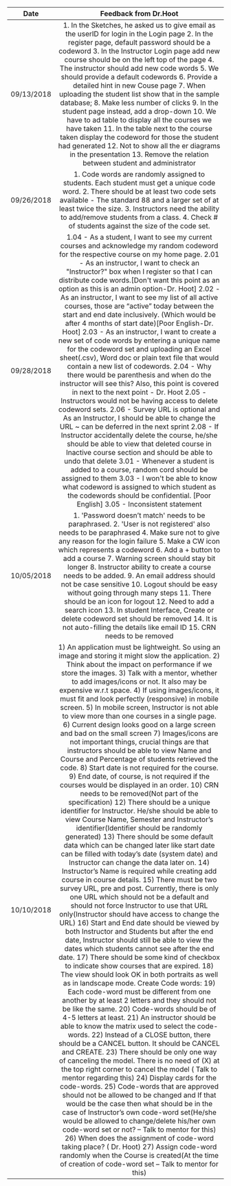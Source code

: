 |    Date    |                                                                                                                                                                                                                                                                                                                                                                                                                                                                                                                                                                                                                                                                                                                                                                                                                                                                                                                                                                                                                                                                                                                                                                                                                                                                                                                                                                                                                                                                                                                  Feedback from Dr.Hoot                                                                                                                                                                                                                                                                                                                                                                                                                                                                                                                                                                                                                                                                                                                                                                                                                                                                                                                                                                                                                                                                                                                                                                                                                                                                                                                                                                                                                                                                                                                 |
|:----------:|:------------------------------------------------------------------------------------------------------------------------------------------------------------------------------------------------------------------------------------------------------------------------------------------------------------------------------------------------------------------------------------------------------------------------------------------------------------------------------------------------------------------------------------------------------------------------------------------------------------------------------------------------------------------------------------------------------------------------------------------------------------------------------------------------------------------------------------------------------------------------------------------------------------------------------------------------------------------------------------------------------------------------------------------------------------------------------------------------------------------------------------------------------------------------------------------------------------------------------------------------------------------------------------------------------------------------------------------------------------------------------------------------------------------------------------------------------------------------------------------------------------------------------------------------------------------------------------------------------------------------------------------------------------------------------------------------------------------------------------------------------------------------------------------------------------------------------------------------------------------------------------------------------------------------------------------------------------------------------------------------------------------------------------------------------------------------------------------------------------------------------------------------------------------------------------------------------------------------------------------------------------------------------------------------------------------------------------------------------------------------------------------------------------------------------------------------------------------------------------------------------------------------------------------------------------------------------------------------------------------------------------------------------------------------------------------------------------------------------------------------------------------------------------------------------------------------------------------------------------------------------------------------------------------------------------------------------------------------------------------------------------------------------------------------------:|
| 09/13/2018 | 1. In the Sketches, he asked us to give email as the userID for login in the Login page 2. In the register page, default password should be a codeword 3. In the Instructor Login page add new course should be on the left top of the page 4. The instructor should add new code words 5. We should provide a default codewords 6. Provide a detailed hint in new Couse page 7. When uploading the student list show that in the sample database; 8. Make less number of clicks 9. In the student page instead, add a drop-down 10. We have to ad table to display all the courses we have taken 11. In the table next to the course taken display the codeword for those the student had generated 12. Not to show all the er diagrams in the presentation 13. Remove the relation between student and administrator                                                                                                                                                                                                                                                                                                                                                                                                                                                                                                                                                                                                                                                                                                                                                                                                                                                                                                                                                                                                                                                                                                                                                                                                                                                                                                                                                                                                                                                                                                                                                                                                                                                                                                                                                                                                                                                                                                                                                                                                                                                                                                                                                                                                                                 |
| 09/26/2018 | 1. Code words are randomly assigned to students.  Each student must get a unique code word.   2. There should be at least two code sets available - The standard 88 and a larger set of at least twice the size. 3. Instructors need the ability to add/remove students from a class. 4. Check # of students against the size of the code set.                                                                                                                                                                                                                                                                                                                                                                                                                                                                                                                                                                                                                                                                                                                                                                                                                                                                                                                                                                                                                                                                                                                                                                                                                                                                                                                                                                                                                                                                                                                                                                                                                                                                                                                                                                                                                                                                                                                                                                                                                                                                                                                                                                                                                                                                                                                                                                                                                                                                                                                                                                                                                                                                                                         |
| 09/28/2018 |  1.04 - As a student, I want to see my current courses and acknowledge my random codeword for the respective course on my home page. 2.01 - As an instructor, I want to check an "Instructor?" box when I register so that I can distribute code words.[Don't want this point as an option as this is an admin option-Dr. Hoot] 2.02 - As an instructor, I want to see my list of all active courses, those are “active” today between the start and end date inclusively. (Which would be after 4 months of start date)[Poor English-Dr. Hoot] 2.03 - As an instructor, I want to create a new set of code words by entering a unique name for the codeword set and uploading an Excel sheet(.csv), Word doc or plain text file that would contain a new list of codewords. 2.04 - Why there would be parenthesis and when do the instructor will see this? Also, this point is covered in next to the next point - Dr. Hoot 2.05 - Instructors would not be having access to delete codeword sets. 2.06 - Survey URL is optional and As an Instructor, I should be able to change the URL ~ can be deferred in the next sprint 2.08 - If Instructor accidentally delete the course, he/she should be able to view that deleted course in Inactive course section and should be able to undo that delete 3.01 - Whenever a student is added to a course, random cord should be assigned to them 3.03 - I won't be able to know what codeword is assigned to which student as the codewords should be confidential. [Poor English] 3.05 - Inconsistent statement                                                                                                                                                                                                                                                                                                                                                                                                                                                                                                                                                                                                                                                                                                                                                                                                                                                                                                                                                                                                                                                                                                                                                                                                                                                                                                                                                                                                                                                                                       |
| 10/05/2018 | 1. 'Password doesn’t match' needs to be paraphrased. 2. 'User is not registered' also needs to be paraphrased 4. Make sure not to give any reason for the login failure 5. Make a CW icon which represents a codeword 6. Add a + button to add a course 7. Warning screen should stay bit longer 8. Instructor ability to create a course needs to be added. 9. An email address should not be case sensitive 10. Logout should be easy without going through many steps 11. There should be an icon for logout 12. Need to add a search icon 13. In student Interface, Create or delete codeword set should be removed 14. It is not auto-filling the details like email ID 15. CRN needs to be removed                                                                                                                                                                                                                                                                                                                                                                                                                                                                                                                                                                                                                                                                                                                                                                                                                                                                                                                                                                                                                                                                                                                                                                                                                                                                                                                                                                                                                                                                                                                                                                                                                                                                                                                                                                                                                                                                                                                                                                                                                                                                                                                                                                                                                                                                                                                                               |
| 10/10/2018 | 1) An application must be lightweight. So using an image and storing it might slow the application. 2) Think about the impact on performance if we store the images. 3) Talk with a mentor, whether to add images/icons or not. It also may be expensive w.r.t space. 4) If using images/icons, it must fit and look perfectly (responsive) in mobile screen. 5) In mobile screen, Instructor is not able to view more than one courses in a single page. 6) Current design looks good on a large screen and bad on the small screen 7) Images/icons are not important things, crucial things are that instructors should be able to view Name and Course and Percentage of students retrieved the code. 8) Start date is not required for the course. 9) End date, of course, is not required if the courses would be displayed in an order. 10) CRN needs to be removed(Not part of the specification) 12) There should be a unique identifier for Instructor. He/she should be able to view Course Name, Semester and Instructor’s identifier(Identifier should be randomly generated) 13) There should be some default data which can be changed later like start date can be filled with today’s date (system date) and Instructor can change the data later on. 14) Instructor’s Name is required while creating add course in course details. 15) There must be two survey URL, pre and post. Currently, there is only one URL which should not be a default and should not force Instructor to use that URL only(Instructor should have access to change the URL) 16) Start and End date should be viewed by both Instructor and Students but after the end date, Instructor should still be able to view the dates which students cannot see after the end date. 17) There should be some kind of checkbox to indicate show courses that are expired. 18) The view should look OK in both portraits as well as in landscape mode. Create Code words: 19) Each code-word must be different from one another by at least 2 letters and they should not be like the same. 20) Code-words should be of 4-5 letters at least. 21) An instructor should be able to know the matrix used to select the code-words. 22) Instead of a CLOSE button, there should be a CANCEL button. It should be CANCEL and CREATE. 23) There should be only one way of canceling the model. There is no need of (X) at the top right corner to cancel the model ( Talk to mentor regarding this) 24) Display cards for the code-words. 25) Code-words that are approved should not be allowed to be changed and If that would be the case then what should be in the case of Instructor’s own code-word set(He/she would be allowed to change/delete his/her own code-word set or not? – Talk to mentor for this) 26) When does the assignment of code-word taking place? ( Dr. Hoot) 27) Assign code-word randomly when the Course is created(At the time of creation of code-word set – Talk to mentor for this) |
